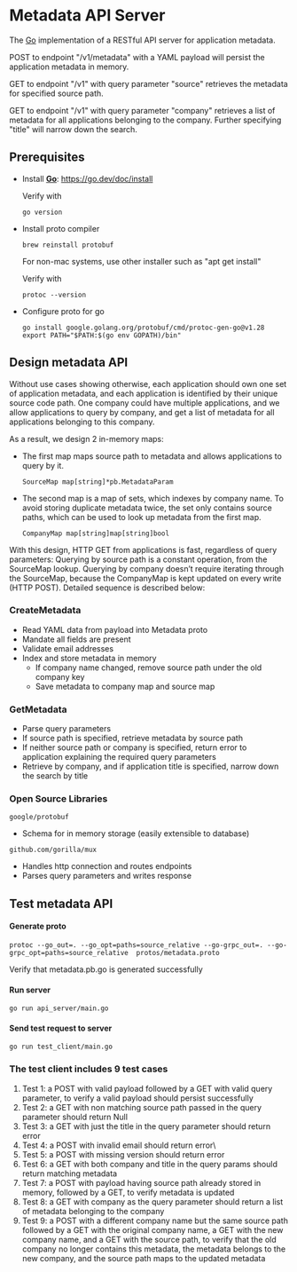 # Metadata API Server

The [Go][] implementation of a RESTful API server for application metadata.

POST to endpoint "/v1/metadata" with a YAML payload will persist the application metadata in memory.

GET to endpoint "/v1" with query parameter "source" retrieves the metadata for specified source path.

GET to endpoint "/v1" with query parameter "company" retrieves a list of metadata for all applications belonging to the 
company. Further specifying "title" will narrow down the search.

## Prerequisites

- Install **[Go][]**: https://go.dev/doc/install

  Verify with
    ```
    go version
    ```
- Install proto compiler
    ```
    brew reinstall protobuf
    ```
    For non-mac systems, use other installer such as "apt get install"

  Verify with 
    ```
    protoc --version
    ```
- Configure proto for go
    ```
    go install google.golang.org/protobuf/cmd/protoc-gen-go@v1.28
    export PATH="$PATH:$(go env GOPATH)/bin"
    ```

## Design metadata API
Without use cases showing otherwise, each application should own one set of application metadata, and each application 
is identified by their unique source code path.
One company could have multiple applications, and we allow applications to query by company, and get a list of metadata
for all applications belonging to this company.

As a result, we design 2 in-memory maps:
- The first map maps source path to metadata and allows applications to query by it.

    ```
    SourceMap map[string]*pb.MetadataParam
    ```

- The second map is a map of sets, which indexes by company name. To avoid storing duplicate metadata twice, the set 
only contains source paths, which can be used to look up metadata from the first map.
    ```
    CompanyMap map[string]map[string]bool
    ```
With this design, HTTP GET from applications is fast, regardless of query parameters: Querying by source path is a 
constant operation, from the SourceMap lookup.
Querying by company doesn’t require iterating through the SourceMap, because the CompanyMap is kept updated on every 
write (HTTP POST). Detailed sequence is described below:

### CreateMetadata

- Read YAML data from payload into Metadata proto
- Mandate all fields are present
- Validate email addresses
- Index and store metadata in memory
  - If company name changed, remove source path under the old company key
  - Save metadata to company map and source map

### GetMetadata
- Parse query parameters
- If source path is specified, retrieve metadata by source path
- If neither source path or company is specified, return error to application explaining the required query parameters
- Retrieve by company, and if application title is specified, narrow down the search by title


### Open Source Libraries

```console
google/protobuf
```
- Schema for in memory storage (easily extensible to database)

```
github.com/gorilla/mux
```
- Handles http connection and routes endpoints 
- Parses query parameters and writes response

## Test metadata API
#### Generate proto

```
protoc --go_out=. --go_opt=paths=source_relative --go-grpc_out=. --go-grpc_opt=paths=source_relative  protos/metadata.proto
```
Verify that metadata.pb.go is generated successfully

#### Run server
```
go run api_server/main.go
```

#### Send test request to server
```
go run test_client/main.go
```

### The test client includes 9 test cases

 1. Test 1: a POST with valid payload followed by a GET with valid query parameter, to verify a valid payload 
should persist successfully 
 2. Test 2: a GET with non matching source path passed in the query parameter should return Null
 3. Test 3: a GET with just the title in the query parameter should return error
 4. Test 4: a POST with invalid email should return error\
 5. Test 5: a POST with missing version should return error
 6. Test 6: a GET with both company and title in the query params should return matching metadata
 7. Test 7: a POST with payload having source path already stored in memory, followed by a GET, to verify metadata is 
updated
 8. Test 8: a GET with company as the query parameter should return a list of metadata belonging to the company
 9. Test 9: a POST with a different company name but the same source path followed by a GET with the original company 
name, a GET with the new company name, and a GET with the source path, to verify that the old company no longer 
contains this metadata, the metadata belongs to the new company, and the source path maps to the updated metadata

[Go]: https://golang.org
